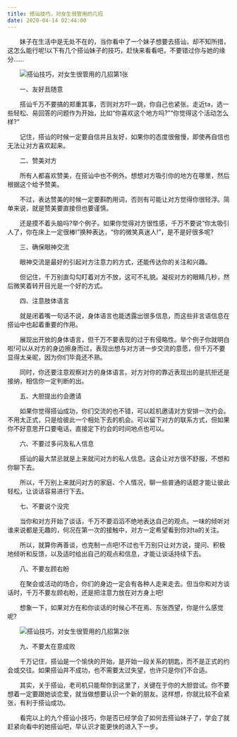 ```yaml
---
title: 搭讪技巧，对女生很管用的几招
date: 2020-04-14 02:44:00
---
```




　　妹子在生活中是无处不在的，当你看中了一个妹子想要去搭讪，却不知所措，这怎么能行呢!以下有几个搭讪妹子的技巧，赶快来看看吧，不要错过你与她的缘分……

　　![搭讪技巧，对女生很管用的几招第1张](/img/6076d39b71f69c2aa4c160088ba132d2.jpg)

　　一、友好且随意

　　搭讪千万不要搞的郑重其事，否则对方吓一跳，你自己也紧张。走近ta，选一些轻松、易回答的问题作为开始，比如“你喜欢这个地方吗?”“你觉得这个活动怎么样?”

　　记住，搭讪的时候一定要自信并且友好，如果你的态度很傲慢，即使再自信也无法让对方喜欢起来。

　　二、赞美对方

　　所有人都喜欢赞美，在搭讪中也不例外。想想对方吸引你的地方在哪里，然后根据这个给予赞美。

　　不过，表达赞美的时候一定要斟酌用词，否则有可能让对方觉得你很轻浮。简单来说，就是赞美要直接但也要谨慎。

　　还是摸不着头脑吗?举个例子。如果你觉得对方很性感，千万不要说“你太吸引人了，你在床上一定很棒!”换种表达，“你的微笑真迷人!”，是不是好很多呢?

　　三、确保眼神交流

　　眼神交流是最好的引起对方注意力的方式，还能传达你的关注和兴趣。

　　但记住，千万别直勾勾盯着对方不放，这可不礼貌。凝视对方的眼睛几秒，然后微笑着转开目光是一个好的方式。

　　四、注意肢体语言

　　就是闭着嘴一句话不说，身体语言也能透露出很多信息，而这些非言语信息在搭讪中也起着重要的作用。

　　展现出开放的身体语言，但千万不要表现的过于有侵略性。举个例子你就明白啦!可以从对方的身边擦身而过，表现出想与对方进一步交流的意愿，但千万不要显得太亲昵，因为你们毕竟还不熟。

　　同时，你还要注意观察对方的身体语言。对方对你的靠近表现出的是抗拒还是接纳，相信你一定判断的出。

　　五、大胆提出约会邀请

　　如果你觉得搭讪成功，你们交流的也不错，可以趁机邀请对方安排一次约会。不用太正式，只是给彼此一个相处下去的机会。可以留下对方的联系方式，但如果你不好意思开口要电话，直接定下约会的时间地点也可以。

　　六、不要过多问及私人信息

　　搭讪的最大禁忌就是上来就问对方的私人信息。这会让对方很不舒服，不想和你聊下去。

　　所以，千万别上来就问对方的家庭、个人情况，聊一些普通的话题才能让彼此轻松，让谈话容易进行下去。

　　七、不要说个没完

　　当你和对方开始了谈话，千万不要滔滔不绝地表达自己的观点。一味的倾听对谁来说都是无趣的，何况在第一次的接触中，对方一定希望看到你对ta的关注。

　　所以，就算你再善谈，也克制一点吧!不过也千万别只让对方说，提问、积极地倾听和反馈，以及适时给出自己的观点和信息，才能让谈话持续下去。

　　八、不要左顾右盼

　　在聚会或活动的场合，你们的身边一定会有各种人走来走去。但当你和对方谈话时，千万不要左顾右盼，还是把注意力放在对方身上吧!

　　想象一下，如果对方在和你谈话的时候心不在焉、东张西望，你是什么感觉呢?

　　![搭讪技巧，对女生很管用的几招第2张](/img/2306108f0c579babf1f612670224d577.jpg)

　　九、不要太在意成败

　　千万记住，搭讪是一个愉快的开始，是开始一段关系的钥匙，而不是正式的约会或交往。如果搭讪并不成功，也不需要太过失望，也许只是你们不合适。

　　其实，关于搭讪，老司机只能帮你到这里了，关键在于你的大胆尝试。你不要想着一定要跟她谈恋爱，就当做想要认识一个新的朋友。这样想，你就比较不会紧张，有利于搭讪成功。

　　看完以上的九个搭讪小技巧，你是否已经学会了如何去搭讪妹子了，学会了就赶紧向看中的她搭讪吧，早认识才能更快的进入下一步。
